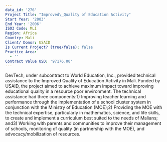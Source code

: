```yaml
---
data_id: '276'
Project Title: "Improved\_Quality of Education Activity"
Start Year: '2003'
End Year: '2006'
ISO3 Code: MLI
Region: Africa
Country: Mali
Client/ Donor: USAID
Is Current Project? (true/false): false
Practice Area:
  - ''
Contract Value USD: '97176.00'
---
```

DevTech, under subcontract to World Education, Inc., provided technical assistance to the Improved Quality of Education Activity in Mali. Funded by USAID, the project aimed to achieve maximum impact toward improving educational quality in a resource poor environment. The technical assistance had three components:1) Improving teacher learning and performance through the implementation of a school cluster system in conjunction with the Ministry of Education (MOE);2) Providing the MOE with the technical expertise, particularly in mathematics, science, and life skills, to create and implement a curriculum best suited to the needs of Malians; and3) Working with parents and communities to improve their management of schools, monitoring of quality (in partnership with the MOE), and advocacy/mobilization of resources.